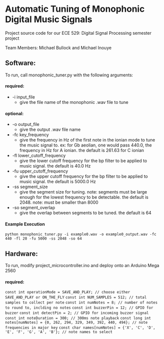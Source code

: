 # Automatic Tuning of Monophonic Digital Music Signals

Project source code for our ECE 529: Digital Signal Processing semester project

Team Members: Michael Bullock and Michael Inouye

## Software: 
To run, call monophonic_tuner.py with the following arguments: 
#### required: 
* -i input_file  
  * give the file name of the monophonic .wav file to tune
#### optional:
* -o output_file     
  * give the output .wav file name
* -fc key_frequency    
  * give the frequency in Hz of the first note in the ionian mode to tune the music signal to. ex: for Gb aeolian, one would pass 440.0, the frequency in Hz for A ionian. the default is 261.63 for C ionian
* -fl lower_cutoff_frequency  
  * give the lower cutoff frequency for the bp filter to be applied to music signal. the default is 40.0 Hz
* -fu upper_cutoff_frequency  
  * give the upper cutoff frequency for the bp filter to be applied to music signal. the default is 5000.0 Hz
* -ss segment_size     
  * give the segment size for tuning. note: segments must be large enough for the lowest frequency to be detectable. the default is 2048. note: must be smaller than 8000
* -so segment_overlap   
  * give the overlap between segments to be tuned. the default is 64
  
#### Example Execution
`python monophonic_tuner.py -i example0.wav -o example0_output.wav -fc 440 -fl 20 -fu 5000 -ss 2048 -so 64`
  
## Hardware:
To run, modify project_microcontroller.ino and deploy onto an Arduino Mega 2560
#### required: 

`const int operationMode = SAVE_AND_PLAY; // choose either SAVE_AND_PLAY or ON_THE_FLY`
`const int NUM_SAMPLES = 512; // total samples to collect per note`
`const int numNotes = 8; // number of notes to round to, inclding no notes`
`const int buzzerPin = 12; // GPIO for buzzer`
`const int detectPin = 2; // GPIO for incoming buzzer signal`
`const int noteDuration = 300; // 300ms note playback`
`const long int notes[numNotes] = {0, 262, 294, 329, 349, 392, 440, 494}; // note frequencies in major key`
`const char names[numNotes] = {'X', 'C', 'D', 'E', 'F', 'G', 'A', 'B'}; // note names to select`
